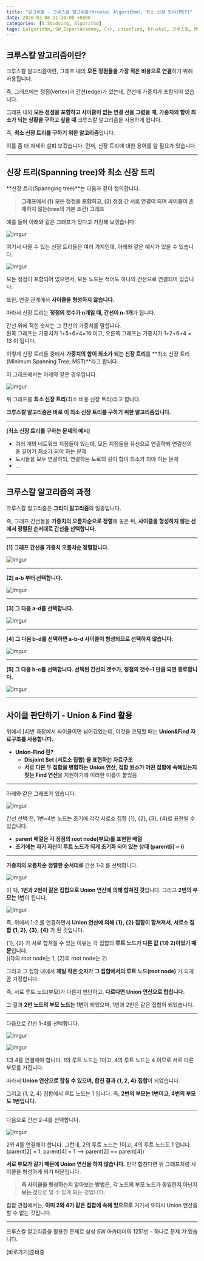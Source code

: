 ```yaml
---
title: "알고리즘 - 크루스칼 알고리즘(Kruskal Algorithm), 최소 신장 트리(MST)"
date: 2020-03-08 11:30:00 +0800
categories: [1.Studying, Algorithm]
tags: [algorithm, SW_ExpertAcademy, C++, unionfind, kruskal, 크루스칼, MST, 신장트리, 그리디]
---
```




## 

## **크루스칼 알고리즘이란?**

크루스칼 알고리즘이란, 그래프 내의 **모든 정점들을 가장 적은 비용으로 연결**하기 위해 사용됩니다.

즉, 그래프에는 정점(vertex)과 간선(edge)가 있는데, 간선에 가중치가 포함되어 있습니다.

그래프 내의 **모든 정점을 포함하고 사이클이 없는 연결 선을 그렸을 때, 가중치의 합이 최소가 되는 상황을 구하고 싶을 때** 크루스칼 알고리즘을 사용하게 됩니다.

즉, **최소 신장 트리를 구하기 위한 알고리즘**입니다.

이를 좀 더 자세히 살펴 보겠습니다. 먼저, 신장 트리에 대한 용어를 알 필요가 있습니다.

------



## **신장 트리(Spanning tree)와 최소 신장 트리**

**신장 트리(Spannging tree)**는 다음과 같이 정의합니다.

> **그래프에서 (1) 모든 정점을 포함하고, (2) 정점 간 서로 연결이 되며 싸이클이 존재하지 않는(tree의 기본 조건) 그래프**

예를 들어 아래와 같은 그래프가 있다고 가정해 보겠습니다.

![imgur](https://i.imgur.com/4wIFiNX.png)

여기서 나올 수 있는 신장 트리들은 여러 가지인데, 아래와 같은 예시가 있을 수 있습니다.

![Imgur](https://i.imgur.com/Hke4maA.png)

모든 정점이 포함되어 있으면서, 모든 노드는 적어도 하나의 간선으로 연결되어 있습니다.

또한, 연결 관계에서 **사이클을 형성하지 않습니다.**

따라서 신장 트리는 **정점의 갯수가 n개일 때, 간선이 n-1개**가 됩니다.

간선 위에 적힌 숫자는 그 간선의 가중치를 말합니다.   
왼쪽 그래프는 가중치가 1+5+6+4=16 이고, 오른쪽 그래프는 가중치가 1+2+6+4 = 13 이 됩니다.

이렇게 신장 트리들 중에서 **가중치의 합이 최소가 되는 신장 트리**를 **최소 신장 트리(Minimum Spanning Tree, MST)**라고 합니다.

이 그래프에서는 아래와 같은 경우입니다.

![imgur](https://i.imgur.com/mCywucG.png)

위 그래프를 **최소 신장 트리**(최소 비용 신장 트리)라고 합니다.

**크루스칼 알고리즘은 바로 이 최소 신장 트리를 구하기 위한 알고리즘입니다.**

------

**[최소 신장 트리를 구하는 문제의 예시]**

* 여러 개의 네트워크 지점들이 있는데, 모든 지점들을 유선으로 연결하되 연결선의 총 길이가 최소가 되야 하는 문제
* 도시들을 모두 연결하되, 연결하는 도로의 길이 합이 최소가 되야 하는 문제
* …

------

## **크루스칼 알고리즘의 과정**

크루스칼 알고리즘은 **그리디 알고리즘**의 일종입니다.

즉, 그래프 간선들을 **가중치의 오름차순으로 정렬**해 놓은 뒤, **사이클을 형성하지 않는 선에서 정렬된 순서대로 간선을 선택합니다.**

------

**[1] 그래프 간선을 가중치 오름차순 정렬합니다.**

![Imgur](https://i.imgur.com/FZP5haF.png)

------

**[2] a-b 부터 선택합니다.**

![Imgur](https://i.imgur.com/cygqIT7.png)

------

**[3] 그 다음 a-d를 선택합니다.**

![Imgur](https://i.imgur.com/TzWXNYV.png)

------

**[4] 그 다음 b-d를 선택하면 a-b-d 사이클이 형성되므로 선택하지 않습니다.**

![Imgur](https://i.imgur.com/si8xA9K.png)

------

**[5] 그 다음 b-c를 선택합니다. 선택된 간선의 갯수가, 정점의 갯수-1 만큼 되면 종료합니다.**

![Imgur](https://i.imgur.com/PQZwcsT.png)

------

## **사이클 판단하기** - Union & Find 활용

위에서 [4]번 과정에서 싸이클이면 넘어갔었는데, 이것을 코딩할 때는 **Union&Find 자료구조를 사용합니다.**

* **Union-Find 란?**
  * **Disjoint Set (서로소 집합) 을 표현하는 자료구조**
  * **서로 다른 두 집합을 병합하는 Union 연산, 집합 원소가 어떤 집합에 속해있는지 찾는 Find 연산**을 지원하기에 이러한 이름이 붙었음

------

아래와 같은 그래프가 있습니다.

![Imgur](https://i.imgur.com/86KWwvq.png)

간선 선택 전, 1번~4번 노드는 초기에 각각 서로소 집합 {1}, {2}, {3}, {4}로 표현될 수 있습니다.

* **parent 배열은 각 정점의 root node(부모)를 표현한 배열**
* **초기에는 자기 자신이 루트 노드가 되게 초기화 되어 있는 상태 (parent[i] = i)**

------

**가중치의 오름차순 정렬한 순서대로** 간선 1-2 를 선택합니다.

![Imgur](https://i.imgur.com/CYrGgbs.png)

이 때, **1번과 2번이 같은 집합으로 Union 연산에 의해 합쳐진 것**입니다. 그리고 **2번의 부모는 1번**이 됩니다.

![Imgur](https://i.imgur.com/7M5otWE.png)

즉, 위에서 1-2 를 연결하면서 **Union 연산에 의해 {1}, {2} 집합이 합쳐져서**, **서로소 집합 {1, 2}, {3}, {4}** 가 된 것입니다.

{1}, {2} 가 서로 합쳐질 수 있는 이유는 각 집합의 **루트 노드가 다른 값 (1과 2)이었기 때문**입니다.   
({1}의 root node는 1, {2}의 root node는 2)

그리고 그 집합 내에서 **제일 작은 숫자가** **그 집합에서의 루트 노드(root node)** 가 되게끔 가정합니다. 

즉, 서로 루트 노드(부모)가 다른지 판단하고, **다르다면 Union 연산으로 합칩니다.**

그 결과 **2번 노드의 부모 노드는 1번**이 되었으며, 1번과 2번은 같은 집합이 되었습니다.

------

다음으로 간선 1-4를 선택합니다.

![Imgur](https://i.imgur.com/NkvosVX.png)

![Imgur](https://i.imgur.com/TXF8MnU.png)

1과 4를 연결해야 합니다. 1의 루트 노드는 1이고, 4의 루트 노드는 4 이므로 서로 다른 부모를 가집니다.

따라서 **Union 연산으로 합칠 수 있으며, 합친 결과 {1, 2, 4} 집합**이 되었습니다.

그리고 {1, 2, 4} 집합에서 루트 노드는 1 입니다. 즉, **2번의 부모는 1번이고, 4번의 부모도 1번입니다.**

------

다음으로 간선 2-4를 선택합니다.

![Imgur](https://i.imgur.com/rgAlCM4.png)

2와 4를 연결해야 합니다. 그런데, 2의 루트 노드는 1이고, 4의 루트 노드도 1 입니다.   
(parent[2] = 1, parent[4] = 1 --> parent[2] == parent[4])

**서로 부모가 같기 때문에 Union 연산을 하지 않습니다.** 만약 합친다면 위 그래프처럼 사이클을 형성하게 되기 때문입니다.

> **즉 사이클을 형성하는지 알아보는 방법은,** **각 노드의 부모 노드가 동일한지 아닌지 보는 것**으로 알 수 있게 되는 것입니다.

집합 관점에서는, **이미 2와 4가 같은 집합에 속해 있으므로** 거기서 또다시 Union 연산을 할 수 없는 것입니다.



------

크루스칼 알고리즘을 활용한 문제로 삼성 SW 아카데미의 1251번 - 하나로 문제 가 있습니다.

[바로가기]준비중